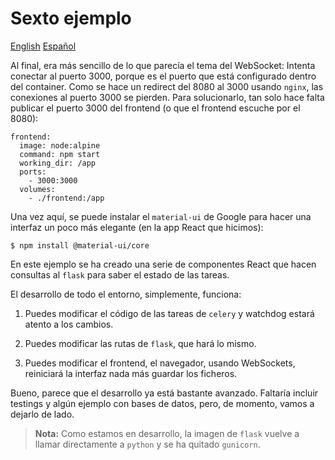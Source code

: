 # Sexto ejemplo

[English](README.md) [Español](README.es.md)

Al final, era más sencillo de lo que parecía el tema del WebSocket: Intenta
conectar al puerto 3000, porque es el puerto que está configurado dentro
del container. Como se hace un redirect del 8080 al 3000 usando `nginx`,
las conexiones al puerto 3000 se pierden. Para solucionarlo, tan solo
hace falta publicar el puerto 3000 del frontend (o que el frontend
escuche por el 8080):

    frontend:
      image: node:alpine
      command: npm start
      working_dir: /app
      ports:
        - 3000:3000
      volumes:
        - ./frontend:/app

Una vez aquí, se puede instalar el `material-ui` de Google para hacer una
interfaz un poco más elegante (en la app React que hicimos):

    $ npm install @material-ui/core

En este ejemplo se ha creado una serie de componentes React que hacen
consultas al `flask` para saber el estado de las tareas.

El desarrollo de todo el entorno, simplemente, funciona:

1. Puedes modificar el código de las tareas de `celery` y watchdog estará
   atento a los cambios.

2. Puedes modificar las rutas de `flask`, que hará lo mismo.

3. Puedes modificar el frontend, el navegador, usando WebSockets, reiniciará
   la interfaz nada más guardar los ficheros.

Bueno, parece que el desarrollo ya está bastante avanzado. Faltaría incluir
testings y algún ejemplo con bases de datos, pero, de momento, vamos a dejarlo
de lado.

> **Nota:** Como estamos en desarrollo, la imagen de `flask` vuelve a llamar
>           directamente a `python` y se ha quitado `gunicorn`.